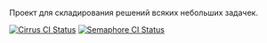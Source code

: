 Проект для складирования решений всяких небольших задачек.

[![Cirrus CI Status](https://api.cirrus-ci.com/github/valery1707/problem-solving.svg)](https://cirrus-ci.com/github/valery1707/problem-solving)
[![Semaphore CI Status](https://valery1707.semaphoreci.com/badges/problem-solving/branches/master.svg?style=shields&key=0a29a9dd-eb95-4312-a5cc-579d19d143cb)](https://valery1707.semaphoreci.com/projects/problem-solving)
